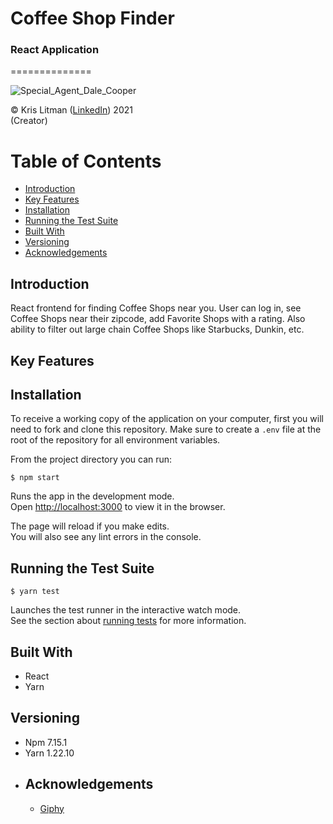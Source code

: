 # Coffee Shop Finder

### React Application
==============

![Special_Agent_Dale_Cooper](https://media.giphy.com/media/26mkhIj7fJHjq0JMI/giphy.gif)

<!-- [![CircleCI](https://circleci.com/gh/krislitman/Song-Discovery.svg?style=shield)](https://circleci.com/gh/krislitman/Song-Discovery) -->

© Kris Litman ([LinkedIn](https://www.linkedin.com/in/kris-litman/)) 2021<br> (Creator)

Table of Contents
=================

* [Introduction](#introduction)
* [Key Features](#key_features)
* [Installation](#installation)
* [Running the Test Suite](#running_the_test_suite)
* [Built With](#built_with)
* [Versioning](#versioning)
* [Acknowledgements](#acknowledgements)


## Introduction

React frontend for finding Coffee Shops near you. User can log in, see Coffee Shops near their zipcode, add Favorite Shops with a rating. Also ability to filter out large chain Coffee Shops like Starbucks, Dunkin, etc.

## Key Features

## Installation

To receive a working copy of the application on your computer, first you will need to
fork and clone this repository. Make sure to create a `.env` file at the root of the repository for all environment variables.

From the project directory you can run:

```
$ npm start
```

Runs the app in the development mode.\
Open [http://localhost:3000](http://localhost:3000) to view it in the browser.

The page will reload if you make edits.\
You will also see any lint errors in the console.

## Running the Test Suite

```
$ yarn test
```

Launches the test runner in the interactive watch mode.\
See the section about [running tests](https://facebook.github.io/create-react-app/docs/running-tests) for more information.
## Built With

<ul>
<li>
  React
</li>
<li>
  Yarn
</li>
</ul>

## Versioning

<ul>
<li>
  Npm 7.15.1
</li>
<li>
  Yarn 1.22.10
</li>
<li>

## Acknowledgements

- [Giphy](https://giphy.com/)
